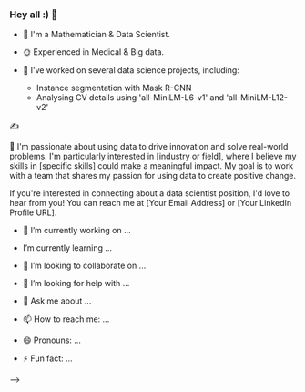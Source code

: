 ### Hey all :) 👋
 
- 🌱 I'm a Mathematician & Data Scientist.
- 🌞 Experienced in Medical & Big data.

- 📌 I've worked on several data science projects, including:
  - Instance segmentation with Mask R-CNN
  - Analysing CV details using 'all-MiniLM-L6-v1' and 'all-MiniLM-L12-v2'

✍

🍓 I'm passionate about using data to drive innovation and solve real-world problems.
I'm particularly interested in [industry or field], where I believe my skills in [specific skills] could make a meaningful impact.
My goal is to work with a team that shares my passion for using data to create positive change.

If you're interested in connecting about a data scientist position, I'd love to hear from you! You can reach me at [Your Email Address] or [Your LinkedIn Profile URL].

- 🔭 I’m currently working on ...
-  I’m currently learning ...
- 👯 I’m looking to collaborate on ...
- 🤔 I’m looking for help with ...
- 💬 Ask me about ...

- 📫 How to reach me: ...
- 😄 Pronouns: ...
- ⚡ Fun fact: ...

-->
